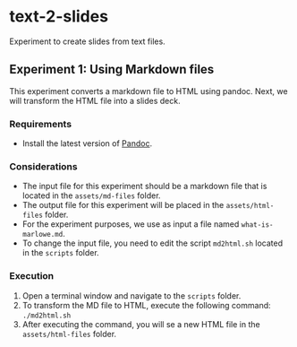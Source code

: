 # text-2-slides
Experiment to create slides from text files.

## Experiment 1: Using Markdown files

This experiment converts a markdown file to HTML using pandoc. Next, we will transform the HTML file into a slides deck.

### Requirements

* Install the latest version of [Pandoc](https://pandoc.org/).

### Considerations

* The input file for this experiment should be a markdown file that is located in the `assets/md-files` folder.
* The output file for this experiment will be placed in the `assets/html-files` folder.
* For the experiment purposes, we use as input a file named `what-is-marlowe.md`.
* To change the input file, you need to edit the script `md2html.sh` located in the `scripts` folder.

### Execution

1. Open a terminal window and navigate to the `scripts` folder.
2. To transform the MD file to HTML, execute the following command: `./md2html.sh`
3. After executing the command, you will se a new HTML file in the `assets/html-files` folder.
